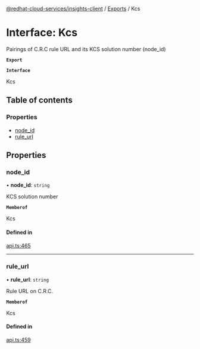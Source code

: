 [@redhat-cloud-services/insights-client](../README.md) / [Exports](../modules.md) / Kcs

# Interface: Kcs

Pairings of C.R.C rule URL and its KCS solution number (node_id)

**`Export`**

**`Interface`**

Kcs

## Table of contents

### Properties

- [node\_id](Kcs.md#node_id)
- [rule\_url](Kcs.md#rule_url)

## Properties

### node\_id

• **node\_id**: `string`

KCS solution number

**`Memberof`**

Kcs

#### Defined in

[api.ts:465](https://github.com/RedHatInsights/javascript-clients/blob/master/packages/insights/api.ts#L465)

___

### rule\_url

• **rule\_url**: `string`

Rule URL on C.R.C.

**`Memberof`**

Kcs

#### Defined in

[api.ts:459](https://github.com/RedHatInsights/javascript-clients/blob/master/packages/insights/api.ts#L459)
